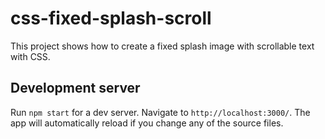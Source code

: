 # css-fixed-splash-scroll

This project shows how to create a fixed splash image with scrollable text with CSS.

## Development server

Run `npm start` for a dev server. Navigate to `http://localhost:3000/`. The app will automatically reload if you change any of the source files.

